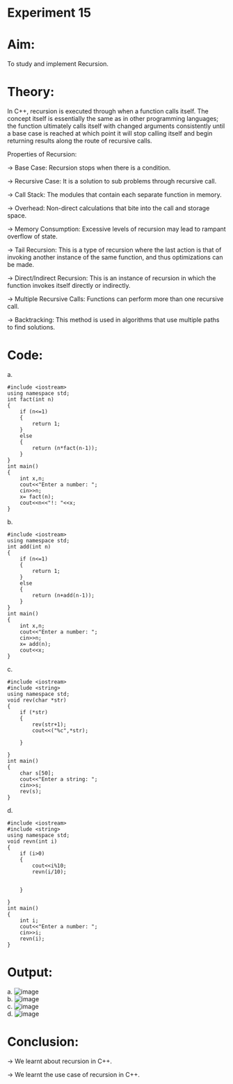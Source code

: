 # Experiment 15
# Aim:
To study and implement Recursion.

# Theory:
In C++, recursion is executed through when a function calls itself. The concept itself is essentially the same as in other programming languages; the function ultimately calls itself with changed arguments consistently until a base case is reached at which point it will stop calling itself and begin returning results along the route of recursive calls.


Properties of Recursion:

→ Base Case: Recursion stops when there is a condition.

→ Recursive Case: It is a solution to sub problems through recursive call.

→ Call Stack: The modules that contain each separate function in memory.

→ Overhead: Non-direct calculations that bite into the call and storage space.

→ Memory Consumption: Excessive levels of recursion may lead to rampant overflow of state.

→ Tail Recursion: This is a type of recursion where the last action is that of invoking another instance of the same function, and thus optimizations can be made.

→ Direct/Indirect Recursion: This is an instance of recursion in which the function invokes itself directly or indirectly.

→ Multiple Recursive Calls: Functions can perform more than one recursive call.

→ Backtracking: This method is used in algorithms that use multiple paths to find solutions.


# Code:

a.

```
#include <iostream>
using namespace std;
int fact(int n)
{
    if (n<=1)
    {
        return 1;
    }
    else
    {
        return (n*fact(n-1));
    }
}
int main()
{
    int x,n;
    cout<<"Enter a number: ";
    cin>>n;
    x= fact(n);
    cout<<n<<"!: "<<x;
}
```

b.

```
#include <iostream>
using namespace std;
int add(int n)
{
    if (n<=1)
    {
        return 1;
    }
    else
    {
        return (n+add(n-1));
    }
}
int main()
{
    int x,n;
    cout<<"Enter a number: ";
    cin>>n;
    x= add(n);
    cout<<x;
}
```

c.

```
#include <iostream>
#include <string>
using namespace std;
void rev(char *str)
{
    if (*str)
    {
        rev(str+1);
        cout<<("%c",*str);

    }

}
int main()
{
    char s[50];
    cout<<"Enter a string: ";
    cin>>s;
    rev(s);
}
```

d.

```
#include <iostream>
#include <string>
using namespace std;
void revn(int i)
{
    if (i>0)
    {
        cout<<i%10;
        revn(i/10);
        

    }

}
int main()
{
    int i;
    cout<<"Enter a number: ";
    cin>>i;
    revn(i);
}
```

# Output: 

a.
![image](https://github.com/user-attachments/assets/37af5720-0986-471a-987a-04e2bdaa2735)
<BR>
b.
![image](https://github.com/user-attachments/assets/d0ff97d9-1fb7-4400-8359-f1a896adad70)
<BR>
c.
![image](https://github.com/user-attachments/assets/30341019-ca3b-4de5-9660-b952028f682d)
<BR>
d.
![image](https://github.com/user-attachments/assets/e611b40e-1cdb-4a0d-ac8f-15f8705f43e9)



# Conclusion:

→ We learnt about recursion in C++.

→ We learnt the use case of recursion in C++.

